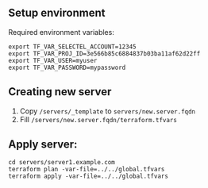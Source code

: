 ## Setup environment
Required environment variables:
```
export TF_VAR_SELECTEL_ACCOUNT=12345
export TF_VAR_PROJ_ID=3e566b85c6884837b03ba11af62d22ff
export TF_VAR_USER=myuser
export TF_VAR_PASSWORD=mypassword
```


## Creating new server
1. Copy `/servers/_template` to `servers/new.server.fqdn`
2. Fill `/servers/new.server.fqdn/terraform.tfvars`

## Apply server:
```
cd servers/server1.example.com
terraform plan -var-file=../../global.tfvars
terraform apply -var-file=../../global.tfvars
```

